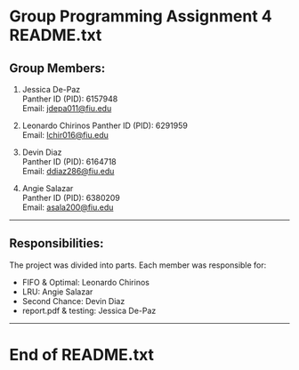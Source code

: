 Group Programming Assignment 4
README.txt
===============================

Group Members:
--------------

1. Jessica De-Paz  
   Panther ID (PID): 6157948  
   Email: jdepa011@fiu.edu  

2. Leonardo Chirinos 
   Panther ID (PID): 6291959  
   Email: lchir016@fiu.edu  

3. Devin Diaz  
   Panther ID (PID): 6164718  
   Email: ddiaz286@fiu.edu  

4. Angie Salazar  
   Panther ID (PID): 6380209  
   Email: asala200@fiu.edu

-------------------------
Responsibilities:
-------------------------

The project was divided into parts. Each member was responsible for:

- FIFO & Optimal: Leonardo Chirinos
- LRU: Angie Salazar 
- Second Chance: Devin Diaz 
- report.pdf & testing: Jessica De-Paz  

----------------------------------------
End of README.txt
========================================